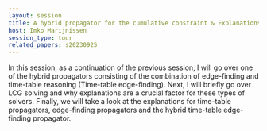 ```yaml
---
layout: session
title: A hybrid propagator for the cumulative constraint & Explanations for Lazy Clause Generation (LCG) solvers
host: Imko Marijnissen
session_type: tour
related_papers: s20230925
---
```


In this session, as a continuation of the previous session, I will go over one of the hybrid propagators consisting of the combination of edge-finding and time-table reasoning (Time-table edge-finding). Next, I will briefly go over LCG solving and why explanations are a crucial factor for these types of solvers. Finally, we will take a look at the explanations for time-table propagators, edge-finding propagators and the hybrid time-table edge-finding propagator.